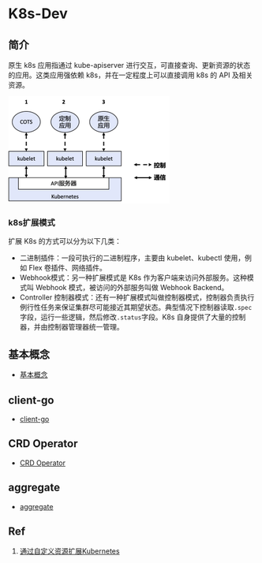 # K8s-Dev

## 简介

原生 k8s 应用指通过 kube-apiserver 进行交互，可直接查询、更新资源的状态的应用。这类应用强依赖 k8s，并在一定程度上可以直接调用 k8s 的 API 及相关资源。

<img src="figures/image-20220725092124197.png" alt="image-20220725092124197" style="zoom:50%;" />

### k8s扩展模式

扩展 K8s 的方式可以分为以下几类：

- 二进制插件：一段可执行的二进制程序，主要由 kubelet、kubectl 使用，例如 Flex 卷插件、网络插件。
- Webhook模式：另一种扩展模式是 K8s 作为客户端来访问外部服务。这种模式叫 Webhook 模式，被访问的外部服务叫做 Webhook Backend。
- Controller 控制器模式：还有一种扩展模式叫做控制器模式，控制器负责执行例行性任务来保证集群尽可能接近其期望状态。典型情况下控制器读取`.spec`字段，运行一些逻辑，然后修改`.status`字段。K8s 自身提供了大量的控制器，并由控制器管理器统一管理。

## 基本概念

- [基本概念](10_concepts/README.md)


## client-go

- [client-go](20_client-go/README.md)

## CRD Operator

- [CRD Operator](30_crd-operator/README.md)


## aggregate

- [aggregate](40_aaserver/README.md)

## Ref

1. [通过自定义资源扩展Kubernetes](https://blog.gmem.cc/crd)

